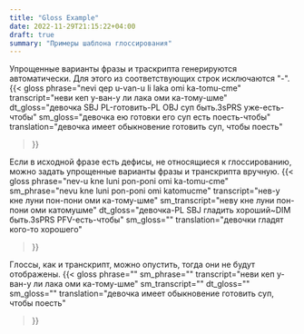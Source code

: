 ```yaml
---
title: "Gloss Example"
date: 2022-11-29T21:15:22+04:00
draft: true
summary: "Примеры шаблона глоссирования"
---
```


Упрощенные варианты фразы и траскрипта генерируются автоматически. Для этого из соответствующих строк исключаются "-". 
{{< gloss 
  phrase="nevi qep u-van-u li laka omi ka-tomu-cme" 
  transcript="неви кеп у-ван-у ли лака оми ка-тому-шме"
  dt_gloss="девочка SBJ PL-готовить-PL OBJ суп быть.3sPRS уже-есть-чтобы"
  sm_gloss="девочка ею готовки его суп есть поесть-чтобы"
  translation="девочка имеет обыкновение готовить суп, чтобы поесть" 
>}}

Если в исходной фразе есть дефисы, не относящиеся к глоссированию, можно задать упрощенные варианты фразы и транскрипта вручную.
{{< gloss 
  phrase="nev-u kne luni pon-poni omi ka-tomu-cme"
  sm_phrase="nevu kne luni pon-poni omi katomucme"
  transcript="нев-у кне луни пон-пони оми ка-тому-шме"
  sm_transcript="неву кне луни пон-пони оми катомушме"
  dt_gloss="девочка-PL SBJ гладить хороший~DIM быть.3sPRS PFV-есть-чтобы"
  sm_gloss=""
  translation="девочки гладят кого-то хорошего" 
>}}

Глоссы, как и транскрипт, можно опустить, тогда они не будут отображены. 
{{< gloss 
  phrase=""
  sm_phrase=""
  transcript="неви кеп у-ван-у ли лака оми ка-тому-шме"
  sm_transcript=""
  dt_gloss=""
  sm_gloss=""
  translation="девочка имеет обыкновение готовить суп, чтобы поесть" 
>}}